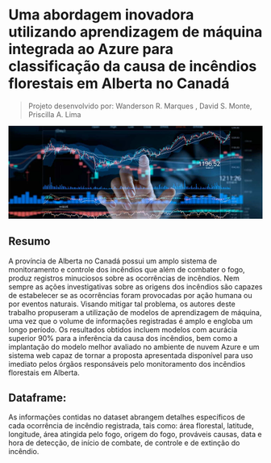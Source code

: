 # Uma abordagem inovadora utilizando aprendizagem de máquina integrada ao Azure para classificação da causa de incêndios florestais em Alberta no Canadá
> Projeto desenvolvido por: Wanderson R. Marques , David S. Monte, Priscilla A. Lima 

![](header.png)

## Resumo

A província de Alberta no Canadá possui um amplo sistema de monitoramento e controle dos incêndios que além de combater o fogo, produz registros minuciosos sobre as ocorrências de incêndios. Nem sempre as ações investigativas sobre as origens dos incêndios são capazes de estabelecer se as ocorrências foram provocadas por ação humana ou por eventos naturais. Visando mitigar tal problema, os autores deste trabalho propuseram a utilização de modelos de aprendizagem de máquina, uma vez que o volume de informações registradas é amplo e engloba um longo período. Os resultados obtidos incluem modelos com acurácia superior 90% para a inferência da causa dos incêndios, bem como a implantação do modelo melhor avaliado no ambiente de nuvem Azure e um sistema web capaz de tornar a proposta apresentada disponível para uso imediato pelos órgãos responsáveis pelo monitoramento dos incêndios florestais em Alberta. 

## Dataframe:

As informações contidas no dataset abrangem detalhes específicos de cada ocorrência de incêndio registrada, tais como: área florestal, latitude, longitude, área atingida pelo fogo, origem do fogo, prováveis causas, data e hora de detecção, de início de combate, de controle e de extinção do incêndio.
